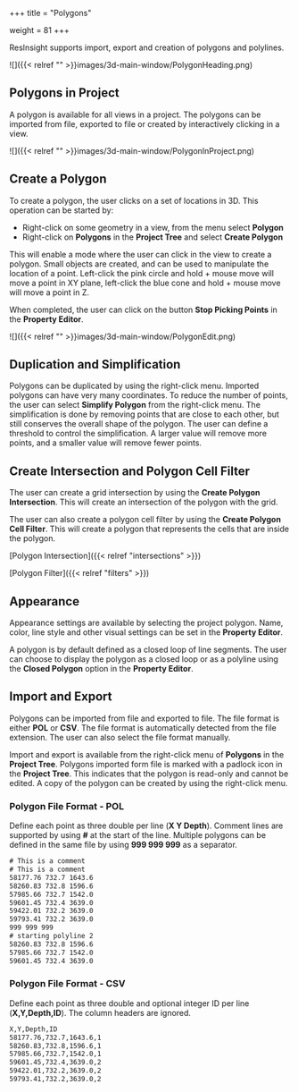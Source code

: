+++
title = "Polygons"

weight = 81
+++

ResInsight supports import, export and creation of polygons and polylines.


![]({{< relref "" >}}images/3d-main-window/PolygonHeading.png)

## Polygons in Project
A polygon is available for all views in a project. The polygons can be imported from file, exported to file or created by interactively clicking in a view.

![]({{< relref "" >}}images/3d-main-window/PolygonInProject.png)

## Create a Polygon
To create a polygon, the user clicks on a set of locations in 3D. This operation can be started by:
- Right-click on some geometry in a view, from the menu select **Polygon**
- Right-click on **Polygons** in the **Project Tree** and select **Create Polygon**

This will enable a mode where the user can click in the view to create a polygon. Small objects are created, and can be used to manipulate the location of a point. Left-click the pink circle and hold + mouse move will move a point in XY plane, left-click the blue cone and hold + mouse move will move a point in Z.

When completed, the user can click on the button **Stop Picking Points** in the **Property Editor**.

![]({{< relref "" >}}images/3d-main-window/PolygonEdit.png)


## Duplication and Simplification
Polygons can be duplicated by using the right-click menu. Imported polygons can have very many coordinates. To reduce the number of points, the user can select **Simplify Polygon** from the right-click menu. The simplification is done by removing points that are close to each other, but still conserves the overall shape of the polygon. The user can define a threshold to control the  simplification. A larger value will remove more points, and a smaller value will remove fewer points.

## Create Intersection and Polygon Cell Filter
The user can create a grid intersection by using the **Create Polygon Intersection**. This will create an intersection of the polygon with the grid.

The user can also create a polygon cell filter by using the **Create Polygon Cell Filter**. This will create a polygon that represents the cells that are inside the polygon.

[Polygon Intersection]({{< relref "intersections" >}}) 

[Polygon Filter]({{< relref "filters" >}}) 

## Appearance 
Appearance settings are available by selecting the project polygon. Name, color, line style and other visual settings can be set in the **Property Editor**.

A polygon is by default defined as a closed loop of line segments. The user can choose to display the polygon as a closed loop or as a polyline using the **Closed Polygon** option in the **Property Editor**.

## Import and Export
Polygons can be imported from file and exported to file. The file format is either **POL** or **CSV**. The file format is automatically detected from the file extension. The user can also select the file format manually.

Import and export is available from the right-click menu of **Polygons** in the **Project Tree**. Polygons imported form file is marked with a padlock icon in the **Project Tree**. This indicates that the polygon is read-only and cannot be edited. A copy of the polygon can be created by using the right-click menu.


### Polygon File Format - POL

Define each point as three double per line (**X Y Depth**). Comment lines are supported by using **#** at the start of the line. Multiple polygons can be defined in the same file by using **999 999 999** as a separator.

```txt
# This is a comment
# This is a comment
58177.76 732.7 1643.6 
58260.83 732.8 1596.6 
57985.66 732.7 1542.0 
59601.45 732.4 3639.0 
59422.01 732.2 3639.0 
59793.41 732.2 3639.0 
999 999 999
# starting polyline 2
58260.83 732.8 1596.6 
57985.66 732.7 1542.0 
59601.45 732.4 3639.0 
```

### Polygon File Format - CSV

Define each point as three double and optional integer ID per line (**X,Y,Depth,ID**). The column headers are ignored.

```txt
X,Y,Depth,ID
58177.76,732.7,1643.6,1
58260.83,732.8,1596.6,1
57985.66,732.7,1542.0,1 
59601.45,732.4,3639.0,2 
59422.01,732.2,3639.0,2
59793.41,732.2,3639.0,2
```
